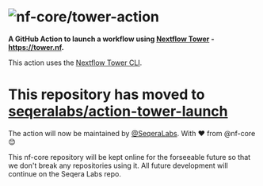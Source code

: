 # ![nf-core/tower-action](img/nfcore-toweraction_logo.png)

**A GitHub Action to launch a workflow using [Nextflow Tower](https://tower.nf) - <https://tower.nf>.**

This action uses the [Nextflow Tower CLI](https://github.com/seqeralabs/tower-cli/).

# This repository has moved to [seqeralabs/action-tower-launch](https://github.com/seqeralabs/action-tower-launch)

The action will now be maintained by [@SeqeraLabs](https://github.com/seqeralabs). With :heart: from @nf-core :blush:

This nf-core repository will be kept online for the forseeable future so that we don't break any repositories using it.
All future development will continue on the Seqera Labs repo.
